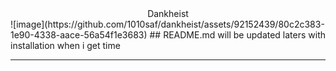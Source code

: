 <center>Dankheist</center>
![image](https://github.com/1010saf/dankheist/assets/92152439/80c2c383-1e90-4338-aace-56a54f1e3683)
## README.md will be updated laters with installation when i get time

------------------------------------------------



